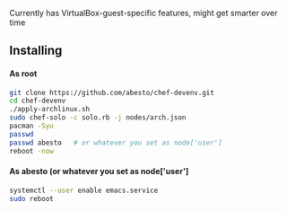 Currently has VirtualBox-guest-specific features, might get smarter over time

## Installing

#### As root

```sh
git clone https://github.com/abesto/chef-devenv.git
cd chef-devenv
./apply-archlinux.sh
sudo chef-solo -c solo.rb -j nodes/arch.json
pacman -Syu
passwd
passwd abesto   # or whatever you set as node['user']
reboot -now
```

#### As abesto (or whatever you set as node['user']

```sh
systemctl --user enable emacs.service
sudo reboot
```
